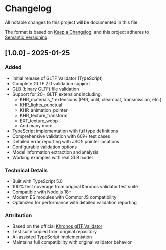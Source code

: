 # Changelog

All notable changes to this project will be documented in this file.

The format is based on [Keep a Changelog](https://keepachangelog.com/en/1.0.0/),
and this project adheres to [Semantic Versioning](https://semver.org/spec/v2.0.0.html).

## [1.0.0] - 2025-01-25

### Added
- Initial release of GLTF Validator (TypeScript)
- Complete GLTF 2.0 validation support
- GLB (binary GLTF) file validation
- Support for 20+ GLTF extensions including:
  - KHR_materials_* extensions (PBR, unlit, clearcoat, transmission, etc.)
  - KHR_lights_punctual
  - KHR_animation_pointer
  - KHR_texture_transform
  - EXT_texture_webp
  - And many more
- TypeScript implementation with full type definitions
- Comprehensive validation with 609+ test cases
- Detailed error reporting with JSON pointer locations
- Configurable validation options
- Model information extraction and analysis
- Working examples with real GLB model

### Technical Details
- Built with TypeScript 5.0
- 100% test coverage from original Khronos validator test suite
- Compatible with Node.js 18+
- Modern ES modules with CommonJS compatibility
- Optimized for performance with detailed validation reporting

### Attribution
- Based on the official [Khronos glTF Validator](https://github.com/KhronosGroup/glTF-Validator)
- Test suite copied from original repository
- AI-assisted TypeScript implementation
- Maintains full compatibility with original validator behavior